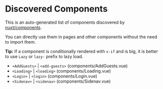 # Discovered Components

This is an auto-generated list of components discovered by [nuxt/components](https://github.com/nuxt/components).

You can directly use them in pages and other components without the need to import them.

**Tip:** If a component is conditionally rendered with `v-if` and is big, it is better to use `Lazy` or `lazy-` prefix to lazy load.

- `<AddGuests>` | `<add-guests>` (components/AddGuests.vue)
- `<Loading>` | `<loading>` (components/Loading.vue)
- `<Login>` | `<login>` (components/Login.vue)
- `<Sidenav>` | `<sidenav>` (components/Sidenav.vue)
